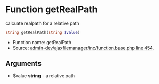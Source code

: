 Function getRealPath
===========================

calcuate realpath for a relative path



```php
string getRealPath(string $value)
```

* Function name: getRealPath
* Source: [admin-dev/ajaxfilemanager/inc/function.base.php line 454](https://github.com/PrestaShop/PrestaShop/blob/1.5.2.0/admin-dev/ajaxfilemanager/inc/function.base.php#L454).

Arguments
---------

* $value **string** - a relative path

